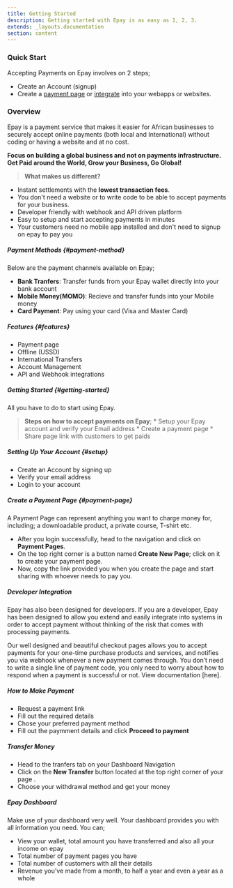 ```yaml
---
title: Getting Started
description: Getting started with Epay is as easy as 1, 2, 3.
extends: _layouts.documentation
section: content
---
```


### Quick Start
Accepting Payments on Epay involves on 2 steps;
* Create an Account (signup)
* Create a [payment page](#payment-page) or [integrate](#integrate) into your webapps or websites.

### Overview 
Epay is a payment service that makes it easier for African businesses to securely accept online payments (both local and International) without coding or having a website and at no cost.

**Focus on building a global business and not on payments infrastructure. Get Paid around the World, Grow your Business, Go Global!**

>**What makes us different?**
* Instant settlements with the **lowest transaction fees**.
* You don't need a website or to write code to be able to accept payments for your business.
* Developer friendly with webhook and API driven platform
* Easy to setup and start accepting payments in minutes
* Your customers need no mobile app installed and don't need to signup on epay to pay you

##### Payment Methods {#payment-method}
Below are the payment channels available on Epay;
* **Bank Tranfers**: Transfer funds from your Epay wallet directly into your bank account
* **Mobile Money(MOMO)**: Recieve and transfer funds into your Mobile money
* **Card Payment**: Pay using your card (Visa and Master Card)

##### Features {#features}
* Payment page
* Offline (USSD)
* International Transfers
* Account Management
* API and Webhook integrations

##### Getting Started {#getting-started}
All you have to do to start using Epay.
>**Steps on how to accept payments on Epay**;
    * Setup your Epay account and verify your Email address
    * Create a payment page
    * Share page link with customers to get paids

##### Setting Up Your Account {#setup}
* Create an Account by signing up
* Verify your email address
* Login to your account
    
##### Create a Payment Page {#payment-page}
A Payment Page can represent anything you want to charge money for, including; a downloadable product, a private course, T-shirt etc.
* After you login successfully, head to the navigation and click on **Payment Pages**.
* On the top right corner is a button named **Create New Page**; click on it to create your payment page.
* Now, copy the link provided you when you create the page and start sharing with whoever needs to pay you.

##### Developer Integration
Epay has also been designed for developers. If you are a developer, Epay has been designed to allow you extend and easily integrate into systems in order to accept payment without thinking of the risk that comes with processing payments.

Our well designed and beautiful checkout pages allows you to accept payments for your one-time purchase products and services, and notifies you via webhook whenever a new payment comes through. You don’t need to write a single line of payment code, you only need to worry about how to respond when a payment is successful or not. View documentation [here].

##### How to Make Payment
* Request a payment link
* Fill out the required details
* Chose your preferred payment method
* Fill out the paymment details and click **Proceed to payment**

##### Transfer Money
* Head to the tranfers tab on your Dashboard Navigation
* Click on the **New Transfer** button located at the top right corner of your page .
* Choose your withdrawal method and get your money

##### Epay Dashboard
Make use of your dashboard very well. Your dashboard provides you with all information you need. You can;
* View your wallet, total amount you have transferred and also all your income on epay
* Total number of payment pages you have
* Total number of customers with all their details
* Revenue you've made from a month, to half a year and even a year as a whole


